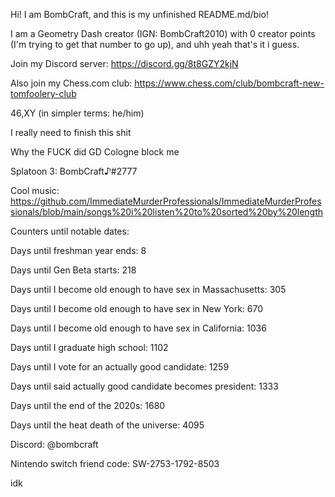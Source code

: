 Hi! I am BombCraft, and this is my unfinished README.md/bio!

I am a Geometry Dash creator (IGN: BombCraft2010) with 0 creator points (I'm trying to get that number to go up), and uhh yeah that's it i guess.

Join my Discord server: https://discord.gg/8t8GZY2kjN

Also join my Chess.com club: https://www.chess.com/club/bombcraft-new-tomfoolery-club

46,XY (in simpler terms: he/him)

I really need to finish this shit

Why the FUCK did GD Cologne block me

Splatoon 3: BombCraft♪#2777

Cool music: https://github.com/ImmediateMurderProfessionals/ImmediateMurderProfessionals/blob/main/songs%20i%20listen%20to%20sorted%20by%20length

Counters until notable dates:

Days until freshman year ends: 8

Days until Gen Beta starts: 218

Days until I become old enough to have sex in Massachusetts: 305

Days until I become old enough to have sex in New York: 670

Days until I become old enough to have sex in California: 1036

Days until I graduate high school: 1102

Days until I vote for an actually good candidate: 1259

Days until said actually good candidate becomes president: 1333

Days until the end of the 2020s: 1680

Days until the heat death of the universe: 4095

Discord: @bombcraft

Nintendo switch friend code: SW-2753-1792-8503

idk
